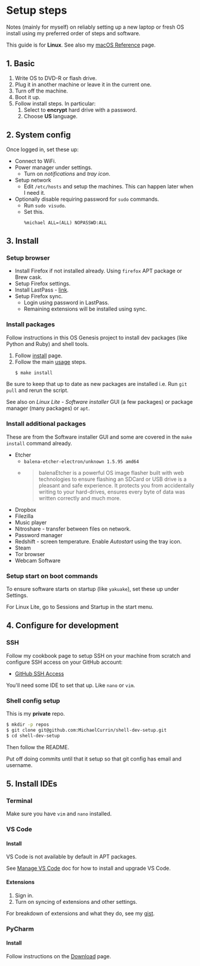 # Setup steps

Notes (mainly for myself) on reliably setting up a new laptop or fresh OS install using my preferred order of steps and software.

This guide is for **Linux**. See also my [macOS Reference](mac-os.md) page.


## 1. Basic

1. Write OS to DVD-R or flash drive.
1. Plug it in another machine or leave it in the current one.
1. Turn off the machine.
1. Boot it up.
1. Follow install steps. In particular:
    1. Select to **encrypt** hard drive with a password.
    1. Choose **US** language.


## 2. System config

Once logged in, set these up:

- Connect to WiFi.
- Power manager under settings.
    - Turn on _notifications_ and _tray icon_.
- Setup network
    - Edit `/etc/hosts` and setup the machines. This can happen later when I need it.
- Optionally disable requiring password for `sudo` commands.
    - Run `sudo visudo`.
    - Set this.
        ```
        %michael ALL=(ALL) NOPASSWD:ALL
        ```

## 3. Install

### Setup browser

- Install Firefox if not installed already. Using `firefox` APT package or Brew cask.
- Setup Firefox settings.
- Install LastPass - [link](https://addons.mozilla.org/en-US/firefox/addon/lastpass-password-manager/).
- Setup Firefox sync.
    - Login using password in LastPass.
    - Remaining extensions will be installed using sync.

### Install packages

Follow instructions in this OS Genesis project to install dev packages (like Python and Ruby) and shell tools.

1. Follow [install](../installation.md) page.
2. Follow the main [usage](../usage.md) steps.
    ```sh
    $ make install
    ```

Be sure to keep that up to date as new packages are installed i.e. Run `git pull` and rerun the script.

See also on _Linux Lite - Software installer_ GUI (a few packages) or package manager (many packages) or `apt`.

### Install additional packages

These are from the Software installer GUI and some are covered in the `make install` command already.

- Etcher
    - `balena-etcher-electron/unknown 1.5.95 amd64`
    - > balenaEtcher is a powerful OS image flasher built with web technologies to ensure flashing an SDCard or USB drive is a pleasant and safe experience. It protects you from accidentally writing to your hard-drives, ensures every byte of data was written correctly and much more.
- Dropbox
- Filezilla
- Music player
- Nitroshare - transfer between files on network.
- Password manager
- Redshift - screen temperature. Enable _Autostart_ using the tray icon.
- Steam
- Tor browser
- Webcam Software

### Setup start on boot commands

To ensure software starts on startup (like `yakuake`), set these up under Settings.

For Linux Lite, go to Sessions and Startup in the start menu.


## 4. Configure for development

### SSH

Follow my cookbook page to setup SSH on your machine from scratch and configure SSH access on your GitHub account:

- [GitHub SSH Access](https://github.com/MichaelCurrin/code-cookbook/blob/master/recipes/shell/ssh/github-ssh-access.md)

You'll need some IDE to set that up. Like `nano` or `vim`.

### Shell config setup

This is my **private** repo.

```sh
$ mkdir -p repos
$ git clone git@github.com:MichaelCurrin/shell-dev-setup.git
$ cd shell-dev-setup
```

Then follow the README.

Put off doing commits until that it setup so that git config has email and username.


## 5. Install IDEs

### Terminal

Make sure you have `vim` and `nano` installed.

### VS Code

#### Install

VS Code is not available by default in APT packages.

See [Manage VS Code](manage-vs-code.md) doc for how to install and upgrade VS Code.

#### Extensions

1. Sign in.
2. Turn on syncing of extensions and other settings.

For breakdown of extensions and what they do, see my [gist](https://gist.github.com/MichaelCurrin/e1f0b488d4ed8e6c24646e37c75fe2ea).

### PyCharm

#### Install

Follow instructions on the [Download](https://www.jetbrains.com/pycharm/download/) page.
